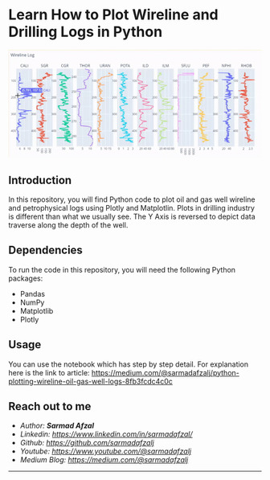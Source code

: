 # Learn How to Plot Wireline and Drilling Logs in Python

![Well Wireline Logs](images/plot.gif)

## Introduction
In this repository, you will find Python code to plot oil and gas well wireline and petrophysical logs using Plotly and Matplotlin. Plots in drilling industry is different than what we usually see. The Y Axis is reversed to depict data traverse along the depth of the well.

## Dependencies
To run the code in this repository, you will need the following Python packages:
- Pandas
- NumPy
- Matplotlib
- Plotly

## Usage
You can use the notebook which has step by step detail.
For explanation here is the link to article: https://medium.com/@sarmadafzalj/python-plotting-wireline-oil-gas-well-logs-8fb3fcdc4c0c

## Reach out to me
- <i>Author: <b>Sarmad Afzal</b></i>
- <i>Linkedin: https://www.linkedin.com/in/sarmadafzal/</i>
- <i>Github: https://github.com/sarmadafzalj</i>
- <i>Youtube: https://www.youtube.com/@sarmadafzalj</i>
- <i>Medium Blog: https://medium.com/@sarmadafzalj</i>
---
